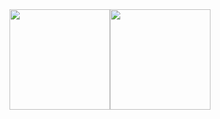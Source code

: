 <div align="center">
  <div style="display: flex; align-items: flex-start;">
  <!--TOP-START-->
    <img height="180em" src="https://raw.githubusercontent.com/{{username}}/github-stats/master/generated/languages.svg#gh-dark-mode-only" />
  <!--TOP-END-->
   <!--STAT-START-->
    <img height="180em" src="https://raw.githubusercontent.com/{{username}}/github-stats/master/generated/overview.svg#gh-dark-mode-only"/>
  <!--STAT-END-->
  </div>
</div>
